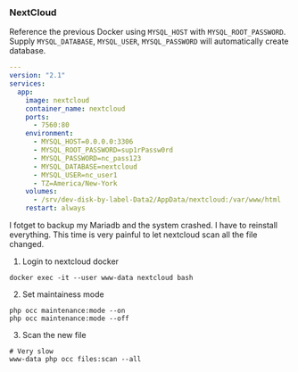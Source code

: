 
### NextCloud

Reference the previous Docker using `MYSQL_HOST` with `MYSQL_ROOT_PASSWORD`. Supply `MYSQL_DATABASE`, `MYSQL_USER`, `MYSQL_PASSWORD` will automatically create database.

```yml
---
version: "2.1"
services:
  app:
    image: nextcloud
    container_name: nextcloud
    ports:
      - 7560:80
    environment:
      - MYSQL_HOST=0.0.0.0:3306 
      - MYSQL_ROOT_PASSWORD=sup1rPassw0rd
      - MYSQL_PASSWORD=nc_pass123
      - MYSQL_DATABASE=nextcloud
      - MYSQL_USER=nc_user1
      - TZ=America/New-York
    volumes:
      - /srv/dev-disk-by-label-Data2/AppData/nextcloud:/var/www/html
    restart: always
```

I fotget to backup my Mariadb and the system crashed. I have to reinstall everything. This time is very painful to let nextcloud scan all the file changed.

1. Login to nextcloud docker

```
docker exec -it --user www-data nextcloud bash
```

2. Set maintainess mode
```
php occ maintenance:mode --on
php occ maintenance:mode --off
```

3. Scan the new file
```
# Very slow 
www-data php occ files:scan --all
```


